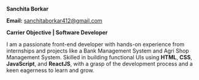 **Sanchita Borkar**

**Email:** sanchitaborkar412@gmail.com

**Carrier Objective | Software Developer**

I am a passionate front-end developer with hands-on experience from internships and projects like a Bank Management System and Agri Shop Management System. Skilled in building functional UIs using **HTML**, **CSS**, **JavaScript**, and **ReactJS**, with a grasp of the development process and a keen eagerness to learn and grow.
